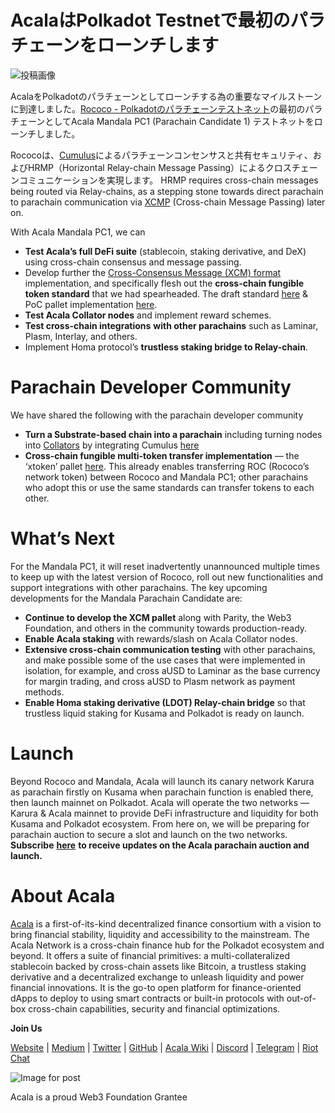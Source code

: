 # AcalaはPolkadot Testnetで最初のパラチェーンをローンチします

![投稿画像](https://miro.medium.com/max/8000/1*IGXwgFXEA7viM8upZgcw2g.jpeg)

AcalaをPolkadotのパラチェーンとしてローンチする為の重要なマイルストーンに到達しました。[Rococo - Polkadotのパラチェーンテストネット](https://medium.com/polkadot-network/introducing-rococo-polkadots-parachain-testnet-e3e67fc40b56)の最初のパラチェーンとしてAcala Mandala PC1 (Parachain Candidate 1) テストネットをローンチしました。

Rococoは、[Cumulus](https://wiki.polkadot.network/docs/en/build-cumulus)によるパラチェーンコンセンサスと共有セキュリティ、およびHRMP（Horizontal Relay-chain Message Passing）によるクロスチェーンコミュニケーションを実現します。 HRMP requires cross-chain messages being routed via Relay-chains, as a stepping stone towards direct parachain to parachain communication via [XCMP](https://wiki.polkadot.network/docs/en/learn-crosschain) (Cross-chain Message Passing) later on.

With Acala Mandala PC1, we can

- **Test Acala’s full DeFi suite** (stablecoin, staking derivative, and DeX) using cross-chain consensus and message passing.
- Develop further the [Cross-Consensus Message (XCM) format](https://github.com/paritytech/xcm-format) implementation, and specifically flesh out the **cross-chain fungible token standard** that we had spearheaded. The draft standard [here](https://github.com/w3f/PSPs/blob/master/PSPs/drafts/psp-3.md) & PoC pallet implementation [here](https://github.com/open-web3-stack/open-runtime-module-library/tree/rococo/xtokens).
- **Test Acala Collator nodes** and implement reward schemes.
- **Test cross-chain integrations** **with other parachains** such as Laminar, Plasm, Interlay, and others.
- Implement Homa protocol’s **trustless staking bridge to Relay-chain**.

# Parachain Developer Community

We have shared the following with the parachain developer community

- **Turn a Substrate-based chain into a parachain** including turning nodes into [Collators](https://wiki.polkadot.network/docs/en/maintain-collator) by integrating Cumulus [here](https://github.com/AcalaNetwork/Acala/pull/362)
- **Cross-chain fungible multi-token transfer implementation** — the ‘xtoken’ pallet [here](https://github.com/open-web3-stack/open-runtime-module-library/tree/rococo/xtokens). This already enables transferring ROC (Rococo’s network token) between Rococo and Mandala PC1; other parachains who adopt this or use the same standards can transfer tokens to each other.

# What’s Next

For the Mandala PC1, it will reset inadvertently unannounced multiple times to keep up with the latest version of Rococo, roll out new functionalities and support integrations with other parachains. The key upcoming developments for the Mandala Parachain Candidate are:

- **Continue to develop the XCM pallet** along with Parity, the Web3 Foundation, and others in the community towards production-ready.
- **Enable Acala staking** with rewards/slash on Acala Collator nodes.
- **Extensive cross-chain communication testing** with other parachains, and make possible some of the use cases that were implemented in isolation, for example, and cross aUSD to Laminar as the base currency for margin trading, and cross aUSD to Plasm network as payment methods.
- **Enable Homa staking derivative (LDOT) Relay-chain bridge** so that trustless liquid staking for Kusama and Polkadot is ready on launch.

# Launch

Beyond Rococo and Mandala, Acala will launch its canary network Karura as parachain firstly on Kusama when parachain function is enabled there, then launch mainnet on Polkadot. Acala will operate the two networks — Karura & Acala mainnet to provide DeFi infrastructure and liquidity for both Kusama and Polkadot ecosystem. From here on, we will be preparing for parachain auction to secure a slot and launch on the two networks. **Subscribe** [**here**](https://share.hsforms.com/1X9RxkXk-R62I0VNbATaDXw4h8qc) **to receive updates on the Acala parachain auction and launch.**

# About Acala

[Acala](http://acala.network/) is a first-of-its-kind decentralized finance consortium with a vision to bring financial stability, liquidity and accessibility to the mainstream. The Acala Network is a cross-chain finance hub for the Polkadot ecosystem and beyond. It offers a suite of financial primitives: a multi-collateralized stablecoin backed by cross-chain assets like Bitcoin, a trustless staking derivative and a decentralized exchange to unleash liquidity and power financial innovations. It is the go-to open platform for finance-oriented dApps to deploy to using smart contracts or built-in protocols with out-of-box cross-chain capabilities, security and financial optimizations.

**Join Us**

[Website](https://acala.network/) | [Medium](https://medium.com/acalanetwork) | [Twitter](https://twitter.com/AcalaNetwork) | [GitHub](https://github.com/AcalaNetwork/Acala) | [Acala Wiki](https://github.com/AcalaNetwork/Acala/wiki) | [Discord](https://discord.gg/vdbFVCH) | [Telegram](https://t.me/acalaofficial) | [Riot Chat](https://riot.im/app/#/room/#acala:matrix.org)

![Image for post](https://miro.medium.com/max/1500/0*YTeYSsHAVjOBCZu8.jpeg)

Acala is a proud Web3 Foundation Grantee
